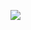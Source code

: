 [![](https://visitcount.itsvg.in/api?id=RonaldRodriguez23&label=Profile%20Views&color=12&pretty=false)](https://visitcount.itsvg.in)
